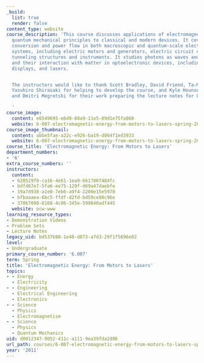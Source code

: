 ```yaml
---
_build:
  list: true
  render: false
content_type: website
course_description: 'This course discusses applications of electromagnetic and equivalent
  quantum mechanical principles to classical and modern devices. It covers energy
  conversion and power flow in both macroscopic and quantum-scale electrical and electromechanical
  systems, including electric motors and generators, electric circuit elements, quantum
  tunneling structures and instruments. It studies photons as waves and particles
  and their interaction with matter in optoelectronic devices, including solar cells,
  displays, and lasers.


  The instructors would like to thank Scott Bradley, David Friend, Ta-Ming Shih, and
  Yasuhiro Shirasaki for helping to develop the course, and Kyle Hounsell, Ethan Koether,
  and Dmitri Megretski for their work preparing the lecture notes for OCW publication.

  '
course_image:
  content: e6549695-e6d9-88a9-11e5-09d1e75fa060
  website: 6-007-electromagnetic-energy-from-motors-to-lasers-spring-2011
course_image_thumbnail:
  content: abbe5fae-a22c-e926-ba19-d064f1ed3933
  website: 6-007-electromagnetic-energy-from-motors-to-lasers-spring-2011
course_title: 'Electromagnetic Energy: From Motors to Lasers'
department_numbers:
- '6'
extra_course_numbers: ''
instructors:
  content:
  - 620529f0-ca16-4e61-1ea9-661786f484fc
  - bdfd67e7-5fa6-ee75-129f-d69a47daebfe
  - 19a7d938-a1e0-7eb6-a9f4-2200e15e5970
  - bfbaaaea-6bc5-ffdf-d2fd-bd59ce88c96e
  - 370b7098-8168-4c06-345e-599640adf445
  website: ocw-www
learning_resource_types:
- Demonstration Videos
- Problem Sets
- Lecture Notes
legacy_uid: bd537b88-1e48-d873-a7d3-29f1f5696e02
level:
- Undergraduate
primary_course_number: '6.007'
term: Spring
title: 'Electromagnetic Energy: From Motors to Lasers'
topics:
- - Energy
  - Electricity
- - Engineering
  - Electrical Engineering
  - Electronics
- - Science
  - Physics
  - Electromagnetism
- - Science
  - Physics
  - Quantum Mechanics
uid: d0012347-9052-411c-a111-9ea39fda2d86
url_path: courses/6-007-electromagnetic-energy-from-motors-to-lasers-spring-2011
year: '2011'
---
```

